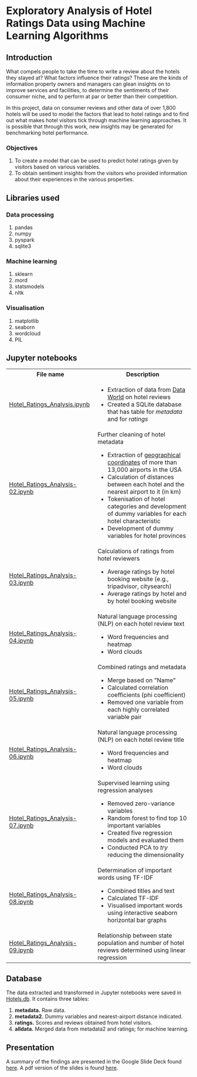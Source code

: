 # Exploratory Analysis of Hotel Ratings Data using Machine Learning Algorithms
## Introduction
What compels people to take the time to write a review about the hotels they stayed at? What factors influence their ratings? These are the kinds of information property owners and managers can glean insights on to improve services and facilities, to determine the sentiments of their consumer niche, and to perform at par or better than their competition.

In this project, data on consumer reviews and other data of over 1,800 hotels will be used to model the factors that lead to hotel ratings and to find out what makes hotel visitors tick through machine learning approaches. It is possible that through this work, new insights may be generated for benchmarking hotel performance.

### Objectives
1. To create a model that can be used to predict hotel ratings given by visitors based on various variables.
2. To obtain sentiment insights from the visitors who provided information about their experiences in the various properties.

## Libraries used
### Data processing
1. pandas
2. numpy
3. pyspark
4. sqlite3
### Machine learning
1. sklearn
2. mord
3. statsmodels
4. nltk
### Visualisation
1. matplotlib
2. seaborn
3. wordcloud
4. PIL

## Jupyter notebooks
<table>
    <tr>
        <th>File name</th> <th>Description</th>
    </tr>
    <tr>
        <td><a href = "https://github.com/janelcv/Hotel_Rating_Analysis/blob/master/Hotel_Ratings_Analysis.ipynb">Hotel_Ratings_Analysis.ipynb</a></td>
        <td>
            <ul>
                <li>Extraction of data from <a href = "https://data.world">Data World</a> on hotel reviews</li>
                <li>Created a SQLite database that has table for <i>metadata</i> and for <i>ratings</i></td>
    </tr>
    <tr>
        <td><a href = "https://github.com/janelcv/Hotel_Rating_Analysis/blob/master/Hotel_Ratings_Analysis-02.ipynb">Hotel_Ratings_Analysis-02.ipynb</a></td>
        <td>Further cleaning of hotel metadata
            <ul>
                <li>Extraction of <a href = "https://opendata.socrata.com/dataset/Airport-Codes-mapped-to-Latitude-Longitude-in-the-/rxrh-4cxm">geographical coordinates</a> of more than 13,000 airports in the USA</li>
                <li>Calculation of distances between each hotel and the nearest airport to it (in km)</li>
                <li>Tokenisation of hotel categories and development of dummy variables for each hotel characteristic</li>
                <li>Development of dummy variables for hotel provinces</li>
            </ul>
        </td>
    </tr>
    <tr>
        <td><a href = "https://github.com/janelcv/Hotel_Rating_Analysis/blob/master/Hotel_Ratings_Analysis-03.ipynb">Hotel_Ratings_Analysis-03.ipynb</a></td>
        <td>Calculations of ratings from hotel reviewers
            <ul>
                <li>Average ratings by hotel booking website (e.g., tripadvisor, citysearch)</li>
                <li>Average ratings by hotel and by hotel booking website</li>
            </ul>
        </td>
    </tr>
    <tr>
        <td><a href = "https://github.com/janelcv/Hotel_Rating_Analysis/blob/master/Hotel_Ratings_Analysis-04.ipynb">Hotel_Ratings_Analysis-04.ipynb</a></td>
        <td>Natural language processing (NLP) on each hotel review text
            <ul>
                <li>Word frequencies and heatmap</li>
                <li>Word clouds</li>
            </ul>
        </td>
    </tr>
    <tr>
        <td><a href = "https://github.com/janelcv/Hotel_Rating_Analysis/blob/master/Hotel_Ratings_Analysis-05.ipynb">Hotel_Ratings_Analysis-05.ipynb</a></td>
        <td>Combined ratings and metadata
            <ul>
                <li>Merge based on "Name"</li>
                <li>Calculated correlation coefficients (phi coefficient)</li>
                <li>Removed one variable from each highly correlated variable pair</li>
            </ul>
        </td>
    </tr>
    <tr>
        <td><a href = "https://github.com/janelcv/Hotel_Rating_Analysis/blob/master/Hotel_Ratings_Analysis-06.ipynb">Hotel_Ratings_Analysis-06.ipynb</a></td>
        <td>Natural language processing (NLP) on each hotel review title
            <ul>
                <li>Word frequencies and heatmap</li>
                <li>Word clouds</li>
            </ul>
        </td>
    </tr>
    <tr>
        <td><a href = "https://github.com/janelcv/Hotel_Rating_Analysis/blob/master/Hotel_Ratings_Analysis-07.ipynb">Hotel_Ratings_Analysis-07.ipynb</a></td>
        <td>Supervised learning using regression analyses
            <ul>
                <li>Removed zero-variance variables</li>
                <li>Random forest to find top 10 important variables</li>
                <li>Created five regression models and evaluated them</li>
                <li>Conducted PCA to <i>try</i> reducing the dimensionality</li>
            </ul>
        </td>
    </tr>
    <tr>
        <td><a href = "https://github.com/janelcv/Hotel_Rating_Analysis/blob/master/Hotel_Ratings_Analysis-08.ipynb">Hotel_Ratings_Analysis-08.ipynb</a></td>
        <td>Determination of important words using TF-IDF
            <ul>
                <li>Combined titles and text</li>
                <li>Calculated TF-IDF</li>
                <li>Visualised important words using interactive seaborn horizontal bar graphs</li>
            </ul>
        </td>
    </tr>
    <tr>
        <td><a href = "https://github.com/janelcv/Hotel_Rating_Analysis/blob/master/Hotel_Ratings_Analysis-09.ipynb">Hotel_Ratings_Analysis-09.ipynb</a></td>
        <td>Relationship between state population and number of hotel reviews determined using linear regression</td>
    </tr>
</table>

## Database
The data extracted and transformed in Jupyter notebooks were saved in <a href = "https://github.com/janelcv/Hotel_Rating_Analysis/blob/master/Data/Hotels.db">Hotels.db</a>. It contains three tables:
1. <b>metadata.</b> Raw data.
2. <b>metadata2.</b> Dummy variables and nearest-airport distance indicated.
3. <b>ratings.</b> Scores and reviews obtained from hotel visitors.
4. <b>alldata.</b> Merged data from metadata2 and ratings; for machine learning.

## Presentation
A summary of the findings are presented in the Google Slide Deck found [here](https://docs.google.com/presentation/d/1V_myvfP2MIwZeA6Qpv7WwfCHxwd0o0B3AISVZQSu5tM/edit#slide=id.g522128fe48_1_61). A pdf version of the slides is found [here]().